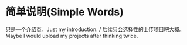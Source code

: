 # 简单说明(Simple Words)
只是一个介绍页。Just my introduction. /
后续只会选择性的上传项目吧大概。 Maybe I would upload my projects after thinking twice.
